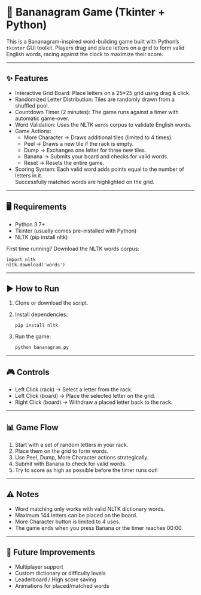 🍌 Bananagram Game (Tkinter + Python)
====================================

This is a Bananagram-inspired word-building game built with Python’s `tkinter` GUI toolkit. 
Players drag and place letters on a grid to form valid English words, racing against the clock to maximize their score.  

------------------------------------
✨ Features
------------------------------------
- Interactive Grid Board: Place letters on a 25×25 grid using drag & click.
- Randomized Letter Distribution: Tiles are randomly drawn from a shuffled pool.
- Countdown Timer (2 minutes): The game runs against a timer with automatic game-over.
- Word Validation: Uses the NLTK `words` corpus to validate English words.
- Game Actions:
  * More Character → Draws additional tiles (limited to 4 times).
  * Peel → Draws a new tile if the rack is empty.
  * Dump → Exchanges one letter for three new tiles.
  * Banana → Submits your board and checks for valid words.
  * Reset → Resets the entire game.
- Scoring System: Each valid word adds points equal to the number of letters in it.  
  Successfully matched words are highlighted on the grid.

------------------------------------
🖥️ Requirements
------------------------------------
- Python 3.7+
- Tkinter (usually comes pre-installed with Python)
- NLTK (pip install nltk)

First time running? Download the NLTK words corpus:

    import nltk
    nltk.download('words')

------------------------------------
▶️ How to Run
------------------------------------
1. Clone or download the script.
2. Install dependencies:

       pip install nltk

3. Run the game:

       python bananagram.py

------------------------------------
🎮 Controls
------------------------------------
- Left Click (rack) → Select a letter from the rack.
- Left Click (board) → Place the selected letter on the grid.
- Right Click (board) → Withdraw a placed letter back to the rack.

------------------------------------
📊 Game Flow
------------------------------------
1. Start with a set of random letters in your rack.
2. Place them on the grid to form words.
3. Use Peel, Dump, More Character actions strategically.
4. Submit with Banana to check for valid words.
5. Try to score as high as possible before the timer runs out!

------------------------------------
⚠️ Notes
------------------------------------
- Word matching only works with valid NLTK dictionary words.
- Maximum 144 letters can be placed on the board.
- More Character button is limited to 4 uses.
- The game ends when you press Banana or the timer reaches 00:00.

------------------------------------
📌 Future Improvements
------------------------------------
- Multiplayer support
- Custom dictionary or difficulty levels
- Leaderboard / High score saving
- Animations for placed/matched words
